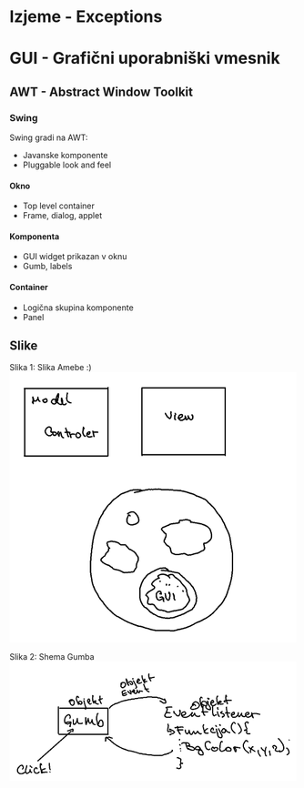 # Izjeme - Exceptions
# GUI - Grafični uporabniški vmesnik

## AWT - Abstract Window Toolkit

### Swing

Swing gradi na AWT:

- Javanske komponente
- Pluggable look and feel

#### Okno
- Top level container
- Frame, dialog, applet

#### Komponenta
- GUI widget prikazan v oknu
- Gumb, labels

#### Container
- Logična skupina komponente
- Panel

## Slike

Slika 1: Slika Amebe :)
![Shema Amebe](ameba.png)

Slika 2: Shema Gumba
![Shema Gumba](gumb.png)